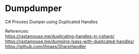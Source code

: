# Dumpdumper
C# Process Dumper using Duplicated Handles


References:  
https://rastamouse.me/duplicating-handles-in-csharp/  
https://rastamouse.me/dumping-lsass-with-duplicated-handles/  
https://github.com/jfmaes/SharpHandler  
